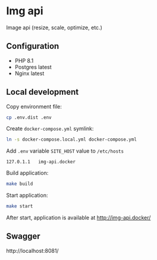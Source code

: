 # Img api
Image api (resize, scale, optimize, etc.)

## Configuration
- PHP 8.1
- Postgres latest
- Nginx latest

## Local development

Copy environment file:
```bash
cp .env.dist .env
```

Create `docker-compose.yml` symlink:
```bash
ln -s docker-compose.local.yml docker-compose.yml
```

Add `.env` variable `SITE_HOST` value to `/etc/hosts`
```text
127.0.1.1	img-api.docker
```

Build application:
```bash
make build
```

Start application:
```bash
make start
```

After start, application is available at http://img-api.docker/

## Swagger
http://localhost:8081/
